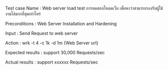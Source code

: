 Test case Name : Web server load test การทดสอบโหลดเว็บ เพื่อหาว่าสามารถรองรับผู้ใช้งานได้มากที่สุดเท่าไหร่

Preconditions : Web Server Installation and Hardening

Input : Send Request to web server

Action : wrk -t 4 -c 1k -d 1m {Web Server url}

Expected results : support 30,000 Requests/sec

Actual results : support xxxxxx Requests/sec

